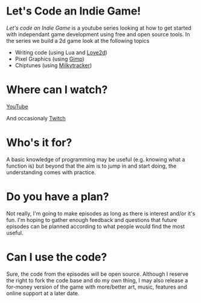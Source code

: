 # Let's Code an Indie Game!

*Let's code an Indie Game* is a youtube series looking at how to get started with independant game development using free and open source tools.
In the series we build a 2d game look at the following topics

- Writing code (using Lua and [Love2d](https://love2d.org/))
- Pixel Graphics (using [Gimp](https://www.gimp.org/))
- Chiptunes (using [Milkytracker](http://milkytracker.titandemo.org/))


# Where can I watch?

[YouTube](https://www.youtube.com/channel/UC0RNVO6W3kbXRykE4VGcabQ)

And occasionaly [Twitch](https://www.twitch.tv/hypnoscope)

# Who's it for?

A basic knowledge of programming may be useful (e.g. knowing what a function is) but beyond that the aim is to jump in and start doing,
the understanding comes with practice.

# Do you have a plan?

Not really, I'm going to make episodes as long as there is interest and/or it's fun.
I'm hoping to gather enough feedback and questions that future episodes can be planned according to what people would
find the most useful.

# Can I use the code?

Sure, the code from the episodes will be open source. Although I reserve the right to fork the code base and do my own thing,
I may also release a for-money version of the game with more/better art, music, features and online support at a later date.
